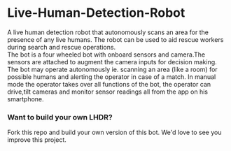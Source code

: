 # Live-Human-Detection-Robot

A live human detection robot that autonomously scans an area for the presence of any live humans. The robot can be used to aid rescue workers during search and rescue operations.  <br/>
The bot is a four wheeled bot with onboard sensors and camera.The sensors are attached to augment the camera inputs for decision making. The bot may operate autonomously ie. scanning an area (like a room) for possible humans and alerting the operator in case of a match. In manual mode the operator takes over all functions of the bot, the operator can drive,tilt cameras and monitor sensor readings all from the app on his smartphone.</br>


<h3>Want to build your own LHDR?</h3>

Fork this repo and build your own version of this bot.
We'd love to see you improve this project.


